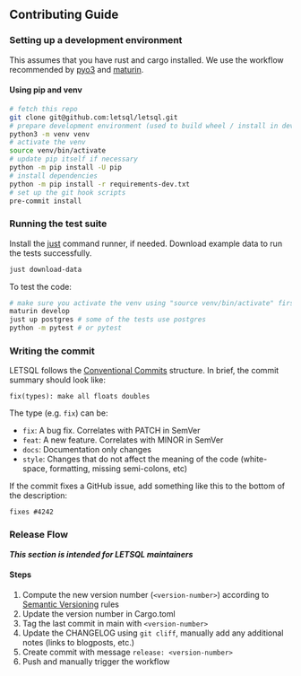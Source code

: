 ## Contributing Guide

### Setting up a development environment

This assumes that you have rust and cargo installed. We use the workflow recommended by [pyo3](https://github.com/PyO3/pyo3) and [maturin](https://github.com/PyO3/maturin).

#### Using pip and venv

```bash
# fetch this repo
git clone git@github.com:letsql/letsql.git
# prepare development environment (used to build wheel / install in development)
python3 -m venv venv
# activate the venv
source venv/bin/activate
# update pip itself if necessary
python -m pip install -U pip
# install dependencies 
python -m pip install -r requirements-dev.txt
# set up the git hook scripts
pre-commit install
```

### Running the test suite
Install the [just](https://github.com/casey/just#installation) command runner, if needed.
Download example data to run the tests successfully.

```bash
just download-data
```

To test the code:
```bash
# make sure you activate the venv using "source venv/bin/activate" first
maturin develop
just up postgres # some of the tests use postgres
python -m pytest # or pytest
```

### Writing the commit

LETSQL follows the [Conventional Commits](https://www.conventionalcommits.org/) structure.
In brief, the commit summary should look like:

    fix(types): make all floats doubles

The type (e.g. `fix`) can be:

- `fix`: A bug fix. Correlates with PATCH in SemVer
- `feat`: A new feature. Correlates with MINOR in SemVer
- `docs`: Documentation only changes
- `style`: Changes that do not affect the meaning of the code (white-space, formatting, missing semi-colons, etc)

If the commit fixes a GitHub issue, add something like this to the bottom of the description:

    fixes #4242


### Release Flow
***This section is intended for LETSQL maintainers***

#### Steps
1. Compute the new version number (`<version-number>`) according to [Semantic Versioning](https://semver.org/) rules
2. Update the version number in Cargo.toml
3. Tag the last commit in main with `<version-number>`
4. Update the CHANGELOG using `git cliff`, manually add any additional notes (links to blogposts, etc.)
5. Create commit with message `release: <version-number>`
6. Push and manually trigger the workflow 